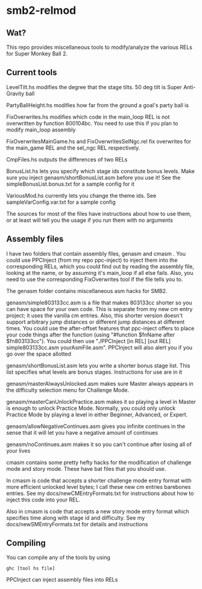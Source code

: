 # smb2-relmod

## Wat?
This repo provides miscellaneous tools to modify/analyze the various RELs for Super Monkey Ball 2. 

## Current tools

LevelTilt.hs modifies the degree that the stage tilts. 50 deg tilt is Super Anti-Gravity ball

PartyBallHeight.hs modifies how far from the ground a goal's party ball is

FixOverwrites.hs modifies which code in the main_loop REL is not overwritten by function 800104bc.
You need to use this if you plan to modify main_loop assembly

FixOverwritesMainGame.hs and FixOverwritesSelNgc.rel fix overwrites for the main_game REL and the sel_ngc REL respectively.

CmpFiles.hs outputs the differences of two RELs

BonusList.hs lets you specify which stage ids constitute bonus levels. Make sure you inject genasm/shortBonusList.asm before you use it! See the simpleBonusList.bonus.txt for a sample config for it

VariousMod.hs currently lets you change the theme ids. See sampleVarConfig.var.txt for a sample config

The sources for most of the files have instructions about how to use them, or at least will tell you the usage if you run them with no arguments

## Assembly files

I have two folders that contain assembly files, genasm and cmasm . You could use PPCInject (from my repo ppc-inject) to inject them into the corresponding RELs, which you could find out by reading the assembly file, looking at the name, or by assuming it's main_loop if all else fails. Also, you need to use the corresponding FixOverwrites tool if the file tells you to.

The genasm folder contains miscellaneous asm hacks for SMB2. 

genasm/simple803133cc.asm is a file that makes 803133cc shorter so you can have space for your own code. This is separate from my new cm entry project; it uses the vanilla cm entries. Also, this shorter version doesn't support arbitrary jump distances or different jump distances at different times. You could use the after-offset features that ppc-inject offers to place your code things after the function (using "#function $fnName after $fn803133cc"). You could then use "./PPCInject \[in REL\] \[out REL\] simple803133cc.asm yourAsmFile.asm". PPCInject will also alert you if you go over the space allotted

genasm/shortBonusList.asm lets you write a shorter bonus stage list. This list specifies what levels are bonus stages. Instructions for use are in it

genasm/masterAlwaysUnlocked.asm makes sure Master always appears in the difficulty selection menu for Challenge Mode. 

genasm/masterCanUnlockPractice.asm makes it so playing a level in Master is enough to unlock Practice Mode. Normally, you could only unlock Practice Mode by playing a level in either Beginner, Advanced, or Expert.

genasm/allowNegativeContinues.asm gives you infinite continues in the sense that it will let you have a negative amount of continues

genasm/noContinues.asm makes it so you can't continue after losing all of your lives

cmasm contains some pretty hefty hacks for the modification of challenge mode and story mode. These have bat files that you should use.

In cmasm is code that accepts a shorter challenge mode entry format with more efficient unlocked level bytes; I call these new cm entries barebones entries. See my docs/newCMEntryFormats.txt for instructions about how to inject this code into your REL.

Also in cmasm is code that accepts a new story mode entry format which specifies time along with stage id and difficulty. See my docs/newSMEntryFormats.txt for details and instructions


## Compiling

You can compile any of the tools by using
```
ghc [tool hs file]
```

PPCInject can inject assembly files into RELs
